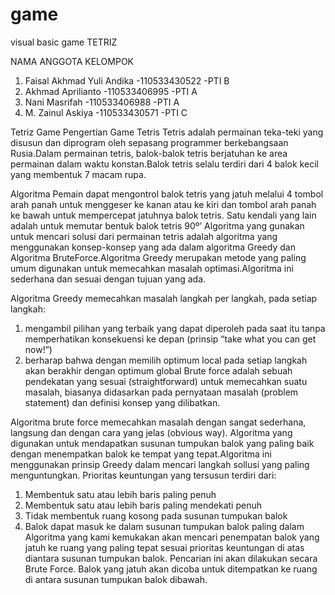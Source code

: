 game
====

visual basic game TETRIZ

NAMA ANGGOTA KELOMPOK

1. Faisal Akhmad Yuli Andika  -110533430522 -PTI B
2. Akhmad Aprilianto          -110533406995 -PTI A
3. Nani Masrifah              -110533406988 -PTI A
4. M. Zainul Askiya           -110533430571 -PTI C


Tetriz Game
Pengertian Game Tetris
Tetris adalah permainan teka-teki yang disusun dan diprogram oleh sepasang programmer berkebangsaan Rusia.Dalam permainan tetris, balok-balok tetris berjatuhan ke area permainan dalam waktu konstan.Balok tetris selalu terdiri dari 4 balok kecil yang membentuk 7 macam rupa.

Algoritma
Pemain dapat mengontrol balok tetris yang jatuh melalui 4 tombol arah panah untuk menggeser ke kanan atau ke kiri dan tombol arah panah ke bawah untuk mempercepat jatuhnya balok tetris. Satu kendali yang lain adalah untuk memutar bentuk balok tetris 90º’
Algoritma yang gunakan untuk mencari solusi dari permainan tetris adalah algoritma yang menggunakan konsep-konsep yang ada dalam algoritma Greedy dan Algoritma BruteForce.Algoritma Greedy merupakan metode yang paling umum digunakan untuk memecahkan masalah optimasi.Algoritma ini sederhana dan sesuai dengan tujuan yang ada.

Algoritma Greedy memecahkan masalah langkah per langkah, pada setiap langkah:
1. mengambil pilihan yang terbaik yang dapat diperoleh pada saat itu tanpa memperhatikan konsekuensi ke depan (prinsip “take what you can get now!”)
2. berharap bahwa dengan memilih optimum local pada setiap langkah akan berakhir dengan optimum global Brute force adalah sebuah pendekatan yang sesuai (straightforward) untuk memecahkan suatu masalah, biasanya didasarkan pada pernyataan masalah (problem statement) dan definisi konsep yang dilibatkan.

Algoritma brute force memecahkan masalah dengan sangat sederhana, langsung dan dengan cara yang jelas (obvious way). Algoritma yang digunakan untuk mendapatkan susunan tumpukan balok yang paling baik dengan menempatkan balok ke tempat yang tepat.Algoritma ini menggunakan prinsip Greedy dalam mencari langkah sollusi yang paling menguntungkan. Prioritas keuntungan yang tersusun terdiri dari:
1. Membentuk satu atau lebih baris paling penuh
2. Membentuk satu atau lebih baris paling mendekati penuh
3. Tidak membentuk ruang kosong pada susunan tumpukan balok
4. Balok dapat masuk ke dalam susunan tumpukan balok paling dalam Algoritma yang kami kemukakan akan mencari penempatan balok yang jatuh ke ruang yang paling tepat sesuai prioritas keuntungan di atas diantara susunan tumpukan  balok. Pencarian ini akan dilakukan secara Brute Force. Balok yang jatuh akan dicoba untuk ditempatkan ke ruang di antara susunan tumpukan balok dibawah.
